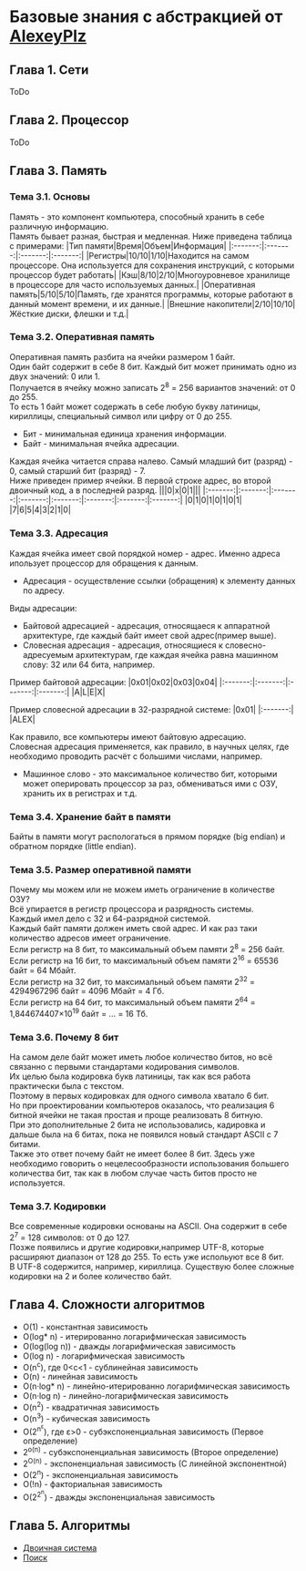# Базовые знания с абстракцией от [AlexeyPlz](https://github.com/AlexeyPlz)
## Глава 1. Сети
ToDo
## Глава 2. Процессор
ToDo
## Глава 3. Память
### Тема 3.1. Основы
Память - это компонент компьютера, способный хранить в себе различную информацию.  
Память бывает разная, быстрая и медленная. Ниже приведена таблица с примерами:
|Тип памяти|Время|Объем|Информация|
|:-------:|:-------:|:-------:|:-------:|
|Регистры|10/10|1/10|Находится на самом процессоре. Она используется для сохранения инструкций, с которыми процессор будет работать|
|Кэш|8/10|2/10|Многоуровневое хранилище в процессоре для часто используемых данных.|
|Оперативная память|5/10|5/10|Память, где хранятся программы, которые работают в данный момент времени, и их данные.|
|Внешние накопители|2/10|10/10|Жёсткие диски, флешки и т.д.|
### Тема 3.2. Оперативная память
Оперативная память разбита на ячейки размером 1 байт.  
Один байт содержит в себе 8 бит. Каждый бит может принимать одно из двух значений: 0 или 1.  
Получается в ячейку можно записать 2<sup>8</sup> = 256 вариантов значений: от 0 до 255.  
То есть 1 байт может содержать в себе любую букву латиницы, кириллицы, специальный символ или цифру от 0 до 255.
- Бит - минимальная единица хранения информации.  
- Байт - минимальная ячейка адресации.  

Каждая ячейка читается справа налево. Самый младший бит (разряд) - 0, самый старший бит (разряд) - 7.  
Ниже приведен пример ячейки. В первой строке адрес, во второй двоичный код, а в последней разряд.
|||0|x|0|1|||
|:-------:|:-------:|:-------:|:-------:|:-------:|:-------:|:-------:|:-------:|
|0|1|0|1|0|1|0|1|
|7|6|5|4|3|2|1|0|
### Тема 3.3. Адресация
Каждая ячейка имеет свой порядкой номер - адрес. Именно адреса ипользует процессор для обращения к данным.
- Адресация - осуществление ссылки (обращения) к элементу данных по адресу.  

Виды адресации:
- Байтовой адресацией - адресация, относящаеся к аппаратной архитектуре, где каждый байт имеет свой адрес(пример выше).
- Словесная адресация - адресация, относящиеся к словесно-адресуемым архитектурам, где каждая ячейка равна машинном слову: 32 или 64 бита, например.  

Пример байтовой адресации:
|0х01|0х02|0х03|0х04|
|:-------:|:-------:|:-------:|:-------:|
|A|L|E|X|

Пример словесной адресации в 32-разрядной системе:
|0x01|
|:-------:|
|ALEX|

Как правило, все компьютеры имеют байтовую адресацию.  
Словесная адресация применяется, как правило, в научных целях, где необходимо проводить расчёт с большими числами, например.
- Машинное слово - это максимальное количество бит, которыми может оперировать процессор за раз, обмениваться ими с ОЗУ, хранить их в регистрах и т.д.
### Тема 3.4. Хранение байт в памяти
Байты в памяти могут распологаться в прямом порядке (big endian) и обратном порядке (little endian).
### Тема 3.5. Размер оперативной памяти
Почему мы можем или не можем иметь ограничение в количестве ОЗУ?  
Всё упирается в регистр процессора и разрядность системы.  
Каждый имел дело с 32 и 64-разрядной системой.  
Каждый байт памяти должен иметь свой адрес. И как раз таки количество адресов имеет ограничение.  
Если регистр на 8 бит, то максимальный объем памяти 2<sup>8</sup> = 256 байт.  
Если регистр на 16 бит, то максимальный объем памяти 2<sup>16</sup> = 65536 байт = 64 Мбайт.  
Если регистр на 32 бит, то максимальный объем памяти 2<sup>32</sup> = 4294967296 байт = 4096 Мбайт = 4 Гб.  
Если регистр на 64 бит, то максимальный объем памяти 2<sup>64</sup> = 1,844674407×10<sup>19</sup> байт = ... = 16 Тб.
### Тема 3.6. Почему 8 бит  
На самом деле байт может иметь любое количество битов, но всё связанно с первыми стандартами кодирования символов.  
Их целью была кодировка букв латиницы, так как вся работа практически была с текстом.  
Поэтому в первых кодировках для одного символа хватало 6 бит.  
Но при проектировании компьютеров оказалось, что реализация 6 битной ячейки не такая простая и проще реализовать 8 битную.  
При это дополнительные 2 бита не использовались, кадировка и дальше была на 6 битах, пока не появился новый стандарт ASCII с 7 битами.  
Также это ответ почему байт не имеет более 8 бит. Здесь уже необходимо говорить о нецелесообразности использования большего количества бит, так как в любом случае часть битов просто не используется.
### Тема 3.7. Кодировки
Все современные кодировки основаны на ASCII. Она содержит в себе 2<sup>7</sup> = 128 символов: от 0 до 127.  
Позже появились и другие кодировки,например UTF-8, которые расширяют диапазон от 128 до 255. То есть уже испольуют все 8 бит.  
В UTF-8 содержится, например, кириллица.
Существую более сложные кодировки на 2 и более количество байт.
## Глава 4. Сложности алгоритмов
- O(1) - константная зависимость
- O(log* n) - итерированно логарифмическая зависимость
- O(log(log n)) - дважды логарифмическая зависимость
- O(log n) - логарифмическая зависимость
- O(n<sup>с</sup>), где 0<c<1 - сублинейная зависимость
- O(n) - линейная зависимость
- O(n·log* n) - линейно-итерированно логарифмическая зависимость
- O(n·log n) - линейно-логарифмическая зависимость
- O(n<sup>2</sup>) - квадратичная зависимость
- O(n<sup>3</sup>) - кубическая зависимость
- O(2<sup>n<sup>ε</sup></sup>), где ε>0 - cубэкспоненциальная зависимость (Первое определение)
- 2<sup>o(n)</sup> - cубэкспоненциальная зависимость (Второе определение)
- 2<sup>O(n)</sup> - экспоненциальная зависимость (С линейной экспонентной)
- O(2<sup>n</sup>) - экспоненциальная зависимость
- O(!n) - факториальная зависимость
- O(2<sup>2<sup>n</sup></sup>) - дважды экспоненциальная зависимость
## Глава 5. Алгоритмы
- [Двоичная система](./Binary#readme)
- [Поиск](./Search#readme)
